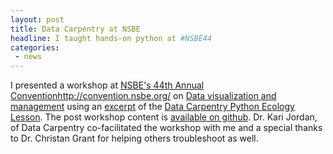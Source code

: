 ```yaml
---
layout: post
title: Data Carpentry at NSBE
headline: I taught hands-on python at #NSBE44
categories:
 - news
---
```


I presented a workshop at [NSBE's 44th Annual Convention]()http://convention.nsbe.org/ on [Data visualization and management](https://kariljordan.github.io/2018-03-22-NSBE/) using an [excerpt](http://sarahmbrown.org/python-ecology-mini/) of the [Data Carpentry Python Ecology Lesson](http://www.datacarpentry.org/python-ecology-lesson/). The post workshop content is [available on github](https://github.com/brownsarahm/python-ecology-files/tree/postnsbe). Dr. Kari Jordan, of Data Carpentry co-facilitated the workshop with me and a special thanks to Dr. Christan Grant for helping others troubleshoot as well. 
